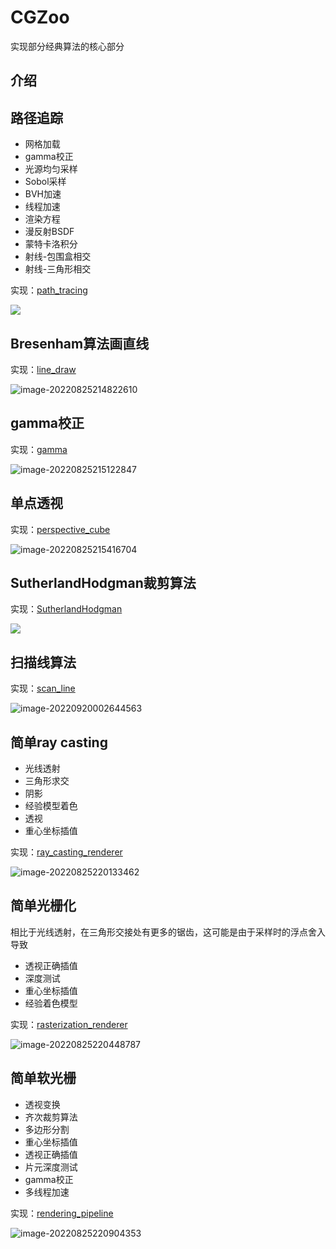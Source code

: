 # CGZoo

实现部分经典算法的核心部分

## 介绍

## 路径追踪

- 网格加载
- gamma校正
- 光源均匀采样
- Sobol采样
- BVH加速
- 线程加速
- 渲染方程
- 漫反射BSDF
- 蒙特卡洛积分
- 射线-包围盒相交
- 射线-三角形相交

实现：[path_tracing](path_tracing.cpp)



![](readme/path_tracing2048spp.png)



## Bresenham算法画直线

实现：[line_draw](line_draw.cpp)

![image-20220825214822610](readme/image-20220825214822610.png)

## gamma校正

实现：[gamma](gamma.cpp)

![image-20220825215122847](readme/image-20220825215122847.png)

## 单点透视

实现：[perspective_cube](perspective_cube.cpp)

![image-20220825215416704](readme/image-20220825215416704.png)

## SutherlandHodgman裁剪算法

实现：[SutherlandHodgman](SutherlandHodgman.cpp)

![](readme/image-20220825215723012.png)

## 扫描线算法

实现：[scan_line](scan_line.cpp)

![image-20220920002644563](readme/image-20220920002644563.png)

## 简单ray casting

- 光线透射
- 三角形求交
- 阴影
- 经验模型着色
- 透视
- 重心坐标插值

实现：[ray_casting_renderer](ray_casting_renderer.cpp)

![image-20220825220133462](readme/image-20220825220133462.png)

## 简单光栅化

相比于光线透射，在三角形交接处有更多的锯齿，这可能是由于采样时的浮点舍入导致

- 透视正确插值
- 深度测试
- 重心坐标插值
- 经验着色模型

实现：[rasterization_renderer](rasterization_renderer.cpp)

![image-20220825220448787](readme/image-20220825220448787.png)

## 简单软光栅

- 透视变换
- 齐次裁剪算法
- 多边形分割
- 重心坐标插值
- 透视正确插值
- 片元深度测试
- gamma校正
- 多线程加速

实现：[rendering_pipeline](rendering_pipeline.cpp)

![image-20220825220904353](readme/image-20220825220904353.png)
